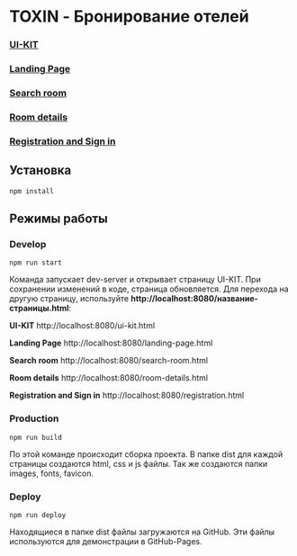 # TOXIN - Бронирование отелей

### [UI-KIT](https://bibigyl.github.io/FSD_task_2/ui-kit)

### [Landing Page](https://bibigyl.github.io/FSD_task_2/landing-page)

### [Search room](https://bibigyl.github.io/FSD_task_2/search-room)

### [Room details](https://bibigyl.github.io/FSD_task_2/room-details)

### [Registration and Sign in](https://bibigyl.github.io/FSD_task_2/registration)



## Установка
```
npm install
```

## Режимы работы

### Develop
```
npm run start
```
Команда запускает dev-server и открывает страницу UI-KIT. При сохранении изменений в коде, страница обновляется.
Для перехода на другую страницу, используйте **http://localhost:8080/название-страницы.html**:

**UI-KIT**                      http://localhost:8080/ui-kit.html

**Landing Page**                http://localhost:8080/landing-page.html

**Search room**                 http://localhost:8080/search-room.html

**Room details**                http://localhost:8080/room-details.html

**Registration and Sign in**    http://localhost:8080/registration.html


### Production
```
npm run build
```
По этой команде происходит сборка проекта. В папке dist для каждой страницы создаются html, css и js файлы. Так же создаются папки images, fonts, favicon. 


### Deploy
```
npm run deploy
```
Находящиеся в папке dist файлы загружаются на GitHub. Эти файлы используются для демонстрации в GitHub-Pages.
